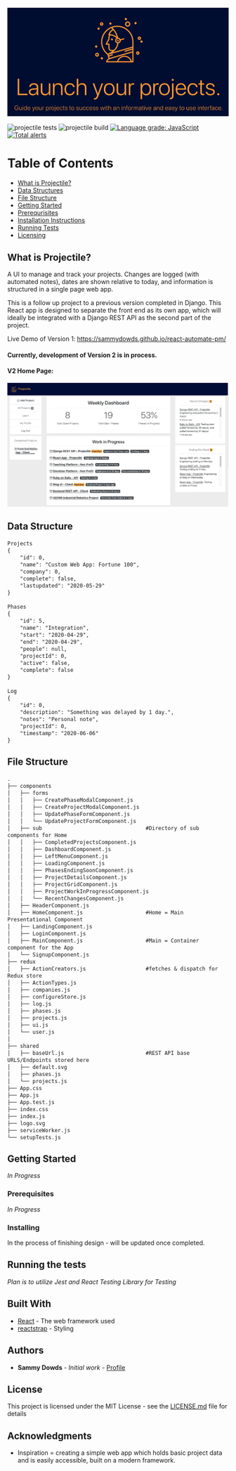 
<p align="center">
  <img src="https://github.com/sammydowds/react-automate-pm/blob/master/public/assets/images/main_demo.png" />
</p>


![projectile tests](https://github.com/sammydowds/react-automate-pm/workflows/projectile%20tests/badge.svg?branch=master)
![projectile build](https://github.com/sammydowds/react-automate-pm/workflows/projectile%20build/badge.svg?branch=master)
[![Language grade: JavaScript](https://img.shields.io/lgtm/grade/javascript/g/sammydowds/react-automate-pm.svg?logo=lgtm&logoWidth=18)](https://lgtm.com/projects/g/sammydowds/react-automate-pm/context:javascript)
[![Total alerts](https://img.shields.io/lgtm/alerts/g/sammydowds/react-automate-pm.svg?logo=lgtm&logoWidth=18)](https://lgtm.com/projects/g/sammydowds/react-automate-pm/alerts/)


Table of Contents
=======================

* [What is Projectile?](#what-is-projectile)
* [Data Structures](#data-structure)
* [File Structure](#file-structure)
* [Getting Started](#getting-started)
* [Prerequrisites](#prerequisites)
* [Installation Instructions](#installation)
* [Running Tests](#running-tests)
* [Licensing](#license)

## What is Projectile? 

A UI to manage and track your projects. Changes are logged (with automated notes), dates are shown relative to today, and information is structured in a single page web app. 

This is a follow up project to a previous version completed in Django. This React app is designed to separate the front end as its own app, which will ideally be integrated with a Django REST API as the second part of the project. 

Live Demo of Version 1: https://sammydowds.github.io/react-automate-pm/

#### Currently, development of Version 2 is in process. 

#### V2 Home Page: 
![Image of Design V2](https://github.com/sammydowds/react-automate-pm/blob/master/public/assets/images/V2_Projectile_Home.png)

## Data Structure 
    Projects
    {
        "id": 0,
        "name": "Custom Web App: Fortune 100",
        "company": 0,
        "complete": false,
        "lastupdated": "2020-05-29"
    }
    
    Phases
    {
        "id": 5,
        "name": "Integration",
        "start": "2020-04-29",
        "end": "2020-04-29",
        "people": null,
        "projectId": 0,
        "active": false,
        "complete": false
    }

    Log
    {
        "id": 0,
        "description": "Something was delayed by 1 day.",
        "notes": "Personal note", 
        "projectId": 0,
        "timestamp": "2020-06-06"
    }

## File Structure 
    .
    ├── components
    │   ├── forms
    │   │   ├── CreatePhaseModalComponent.js
    │   │   ├── CreateProjectModalComponent.js
    │   │   ├── UpdatePhaseFormComponent.js
    │   │   └── UpdateProjectFormComponent.js
    │   ├── sub                                 #Directory of sub components for Home   
    │   │   ├── CompletedProjectsComponent.js           
    │   │   ├── DashboardComponent.js
    │   │   ├── LeftMenuComponent.js
    │   │   ├── LoadingComponent.js
    │   │   ├── PhasesEndingSoonComponent.js
    │   │   ├── ProjectDetailsComponent.js
    │   │   ├── ProjectGridComponent.js
    │   │   ├── ProjectWorkInProgressComponent.js
    │   │   └── RecentChangesComponent.js
    │   ├── HeaderComponent.js                          
    │   ├── HomeComponent.js                    #Home = Main Presentational Component
    │   ├── LandingComponent.js                       
    │   ├── LoginComponent.js
    │   ├── MainComponent.js                    #Main = Container component for the App 
    │   └── SignupComponent.js
    ├── redux
    │   ├── ActionCreators.js                   #fetches & dispatch for Redux store  
    │   ├── ActionTypes.js
    │   ├── companies.js
    │   ├── configureStore.js
    │   ├── log.js
    │   ├── phases.js
    │   ├── projects.js
    │   ├── ui.js
    │   └── user.js
    │   
    ├── shared
    │   ├── baseUrl.js                          #REST API base URLS/Endpoints stored here
    │   ├── default.svg
    │   ├── phases.js
    │   └── projects.js
    ├── App.css
    ├── App.js
    ├── App.test.js
    ├── index.css
    ├── index.js
    ├── logo.svg
    ├── serviceWorker.js
    └── setupTests.js 

## Getting Started

*In Progress*

### Prerequisites

*In Progress*

### Installing

In the process of finishing design - will be updated once completed.

## Running the tests

*Plan is to utilize Jest and React Testing Library for Testing*

## Built With

* [React](https://reactjs.org/docs/getting-started.html) - The web framework used
* [reactstrap](https://reactstrap.github.io/) - Styling

## Authors

* **Sammy Dowds** - *Initial work* - [Profile](https://github.com/sammydowds)

## License

This project is licensed under the MIT License - see the [LICENSE.md](LICENSE.md) file for details

## Acknowledgments

* Inspiration = creating a simple web app which holds basic project data and is easily accessible, built on a modern framework.
